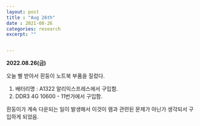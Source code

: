 ```yaml
---
layout: post
title : "Aug 26th"
date : 2021-08-26
categories: research
excerpt: ""


---
```

 

**2022.08.26(금)**


오늘 삘 받아서 흰둥이 노트북 부품을 질렀다. 

1. 배터리명 : A1322 알리익스프레스에서 구입함.  
1. DDR3 4G 10600 - 11번가에서 구입함. 

흰둥이가 계속 다운되는 일이 발생해서 이것이 램과 관련된 문제가 아닌가 생각되서 구입하게 되었음. 


